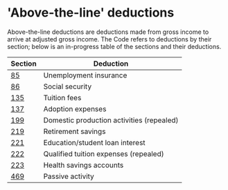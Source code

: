 # 'Above-the-line' deductions

Above-the-line deductions are deductions made from gross income to arrive at adjusted gross income. The Code refers to deductions by their section; below is an in-progress table of the sections and their deductions.

| Section | Deduction |
| --- | --- |
| [85](https://www.law.cornell.edu/uscode/text/26/85) | Unemployment insurance |
| [86](https://www.law.cornell.edu/uscode/text/26/86) | Social security |
| [135](https://www.law.cornell.edu/uscode/text/26/135) | Tuition fees |
| [137](https://www.law.cornell.edu/uscode/text/26/137) | Adoption expenses |
| [199](https://www.law.cornell.edu/uscode/text/26/199) | Domestic production activities (repealed) |
| [219](https://www.law.cornell.edu/uscode/text/26/219) | Retirement savings |
| [221](https://www.law.cornell.edu/uscode/text/26/221) | Education/student loan interest |
| [222](https://www.law.cornell.edu/uscode/text/26/222) | Qualified tuition expenses (repealed) |
| [223](https://www.law.cornell.edu/uscode/text/26/223) | Health savings accounts |
| [469](https://www.law.cornell.edu/uscode/text/26/469) | Passive activity |